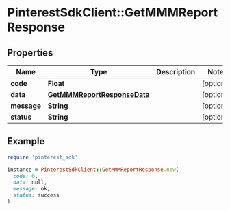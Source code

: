# PinterestSdkClient::GetMMMReportResponse

## Properties

| Name | Type | Description | Notes |
| ---- | ---- | ----------- | ----- |
| **code** | **Float** |  | [optional] |
| **data** | [**GetMMMReportResponseData**](GetMMMReportResponseData.md) |  | [optional] |
| **message** | **String** |  | [optional] |
| **status** | **String** |  | [optional] |

## Example

```ruby
require 'pinterest_sdk'

instance = PinterestSdkClient::GetMMMReportResponse.new(
  code: 0,
  data: null,
  message: ok,
  status: success
)
```

